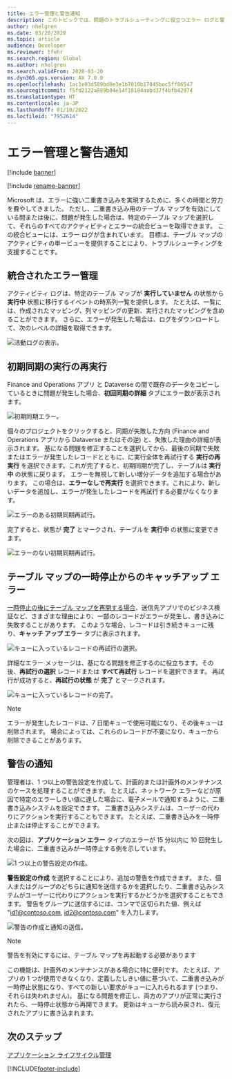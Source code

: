 ```yaml
---
title: エラー管理と警告通知
description: このトピックでは、問題のトラブルシューティングに役立つエラー ログと警告通知について説明します。
author: nhelgren
ms.date: 03/20/2020
ms.topic: article
audience: Developer
ms.reviewer: tfehr
ms.search.region: Global
ms.author: nhelgren
ms.search.validFrom: 2020-03-20
ms.dyn365.ops.version: AX 7.0.0
ms.openlocfilehash: 1ac1e03d589bd0e3e1b7010b17045bac5ff86547
ms.sourcegitcommit: f5fd2122a889b04e14f18184aabd37f4bfb42974
ms.translationtype: HT
ms.contentlocale: ja-JP
ms.lasthandoff: 01/10/2022
ms.locfileid: "7952614"
---
```

# <a name="error-management-and-alert-notifications"></a>エラー管理と警告通知

[!include [banner](../../includes/banner.md)]

[!include [rename-banner](~/includes/cc-data-platform-banner.md)]

Microsoft は、エラーに強い二重書き込みを実現するために、多くの時間と労力を費やしてきました。 ただし、二重書き込み用のテーブル マップを有効にしている間または後に、問題が発生した場合は、特定のテーブル マップを選択して、それらのすべてのアクティビティとエラーの統合ビューを取得できます。 この統合ビューには、エラー ログが含まれています。 目標は、テーブル マップのアクティビティの単一ビューを提供することにより、トラブルシューティングを支援することです。

## <a name="consolidated-error-management"></a>統合されたエラー管理

アクティビティ ログは、特定のテーブル マップが **実行していません** の状態から **実行中** 状態に移行するイベントの時系列一覧を提供します。 たとえば、一覧には、作成されたマッピング、列マッピングの更新、実行されたマッピングを含めることができます。 さらに、エラーが発生した場合は、ログをダウンロードして、次のレベルの詳細を取得できます。

![活動ログの表示。](media/activity-log.png)

## <a name="re-running-execution-for-initial-sync"></a>初期同期の実行の再実行

Finance and Operations アプリ と Dataverse の間で既存のデータをコピーしているときに問題が発生した場合、**初回同期の詳細** タブにエラー数が表示されます。 

![初期同期エラー。](media/Initial-sync-rerun-1.png)

個々のプロジェクトをクリックすると、同期が失敗した方向 (Finance and Operations アプリから Dataverse またはその逆) と、失敗した理由の詳細が表示されます。 基になる問題を修正することを選択してから、最後の同期で失敗またはエラーが発生したレコードとともに、に実行全体を再試行する **実行の再実行** を選択できます。これが完了すると、初期同期が完了し、テーブルは **実行中** の状態に戻ります。 エラーを無視して新しい増分データを追加する場合があります。 この場合は、**エラーなしで再実行** を選択できます。これにより、新しいデータを追加し、エラーが発生したレコードを再試行する必要がなくなります。 

![エラーのある初期同期再試行。](media/Initial-sync-rerun-3.png)

完了すると、状態が **完了** とマークされ、テーブルを **実行中** の状態に変更できます。 

![エラーのない初期同期再試行。](media/Initial-sync-rerun-4.png)

## <a name="catch-up-errors-from-pausing-a-table-map"></a>テーブル マップの一時停止からのキャッチアップ エラー

[一時停止の後にテーブル マップを再開する場合](pause-for-maintenance.md)、送信先アプリでのビジネス検証など、さまざまな理由により、一部のレコードがエラーが発生し、書き込みに失敗することがあります。 このような場合、レコードは引き続きキューに残り、**キャッチ アップ エラー** タブに表示されます。

![キューに入っているレコードの再試行の選択。](media/Queued-Insights-retry-selected3.png "キューに入れられたレコードの再試行を選択")

詳細なエラー メッセージは、基になる問題を修正するのに役立ちます。その後、**再試行の選択** レコードまたは **すべて再試行** レコードを選択できます。 再試行が成功すると、**再試行の状態** が **完了** とマークされます。

![キューに入っているレコードの完了。](media/Queued-Insights-retry-selected4.png "キューに入れられたレコードの再試行を選択")

> [!NOTE]
> エラーが発生したレコードは、7 日間キューで使用可能になり、その後キューは削除されます。 場合によっては、これらのレコードが不要になり、キューから削除できることがあります。

## <a name="alert-notifications"></a>警告の通知

管理者は、1 つ以上の警告設定を作成して、計画的または計画外のメンテナンスのケースを処理することができます。 たとえば、ネットワーク エラーなどが原因で特定のエラーしきい値に達した場合に、電子メールで通知するように、二重書き込みシステムを設定できます。 二重書き込みシステムは、ユーザーの代わりにアクションを実行することもできます。 たとえば、二重書き込みを一時停止または停止することができます。

次の図は、**アプリケーション エラー** タイプのエラーが 15 分以内に 10 回発生した場合に、二重書き込みが一時停止する例を示しています。

![1 つ以上の警告設定の作成。](media/create-alert-settings.png)

**警告設定の作成** を選択することにより、追加の警告を作成できます。 また、個人またはグループのどちらに通知を送信するかを選択したり、二重書き込みシステムがユーザーに代わりにアクションを実行するかどうかを選択することもできます。 警告をグループに送信するには、コンマで区切られた値、例えば "id1@contoso.com, id2@contoso.com" を入力します。

![警告の作成と通知の送信。](media/create-alert-notification.png)

> [!NOTE]
> 警告を有効にするには、テーブル マップを再起動する必要があります

この機能は、計画外のメンテナンスがある場合に特に便利です。 たとえば、アプリの 1 つが使用できなくなり、定義したしきい値に基づいて、二重書き込みが一時停止状態になり、すべての新しい要求がキューに入れられるます (つまり、それらは失われません)。 基になる問題を修正し、両方のアプリが正常に実行されたら、一時停止状態から再開できます。 更新はキューから読み戻され、復元されたアプリに書き込まれます。

## <a name="next-steps"></a>次のステップ

[アプリケーション ライフサイクル管理](app-lifecycle-management.md)


[!INCLUDE[footer-include](../../../../includes/footer-banner.md)]
